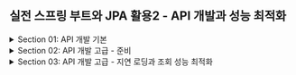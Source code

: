 ## 실전 스프링 부트와 JPA 활용2 - API 개발과 성능 최적화
<details>
<summary>Section 01: API 개발 기본 </summary>
<div markdown="1">

### 회원 등록 API V1
- 회원 등록 API를 다음과 같이 만들어보자
```java
    @PostMapping("api/v1/members") 
    public CreateMemberResponse saveMemberV1(@RequestBody @Valid Member member) {
        Long id = memberService.join(member);
        return new CreateMemberResponse(id);
    } 
```
- 엔티티를 RequestBody에 직접 매핑했다
  - 문제점 
    - 엔티티에 프레젠테이션 계층을 위한 로직이 추가된다. (프로젝션 얼마나 할지!)
    - 엔티티에 API 검증을 위한 로직이 들어간다.(@NotEmpty 등등)
    - 실무에서는 회원 엔티티를 위한 API가 다양하게 만들어지는데, 한 엔티티에 각각의 API를 위한 모든 요구사항을 담기는 어렵다.
    - 엔티티가 변경되면 API 스펙이 변한다.
  - 결론
    - API 요청 스펙에 맞추어 별도의 DTO를 파라미터로 받자!
    - 실무에서는 엔티티를 API 스펙에 노출하지 말자!

### 회원 등록 API V2
- 회원 등록 API를 다음과 같이 만들어보자
```java
    @PostMapping("/api/v2/members")
    public CreateMemberResponse saveMemberV2(@RequestBody @Valid CreateMemberRequest request) {
        Member member = new Member();
        member.setName(request.getName());
        Long id = memberService.join(member);
        return new CreateMemberResponse(id);
    } 
```
- CreateMemberRequest를 Member 엔티티 대신에 RequestBody와 매핑한다.
- 엔티티와 프레젠테이션 계층을 위한 로직을 분리할 수 있다.
- 에닡티와 API 스펙을 명확하게 분리할 수 잇다.
- 엔티티가 변해도 API 스펙이 변하지 않는다.

### 회원 수정 API
- 회원 수정 api를 다음과 같이 만들어보자 
```java
/**
 * 수정 API
 */
@PutMapping("/api/v2/members/{id}")
public UpdateMemberResponse updateMemberV2(
        @PathVariable("id") Long id,
        @RequestBody @Valid UpdateMemberRequest request) {
      memberService.update(id, request.getName());
      Member findMember = memberService.findOne(id);
      return new UpdateMemberResponse(findMember.getId(), findMember.getName());
      } 
```
- 회원 수정도 DTO를 요청 파라미터에 매핑한 것을 확인할 수 있다.
- 다음으로 변경 감지를 이용한 회원 수정 서비스 코드를 살펴보자 
```java
public class MemberService {
  private final MemberRepository memberRepository;
  /**
   * 회원 수정
   */
  @Transactional
  public void update(Long id, String name) {
    Member member = memberRepository.findOne(id);
    member.setName(name);
  }
} 
```
- 명시적인 영속화나 update 쿼리 없이 변경 감지 (Dirty checking)을 통하여 데이터를 수정하고 있다
- 수정은 변경감지를 이용하라고 했다!

### 회원 조회 API V1
- 회원조회 API V1을 살펴보자
```java
 @GetMapping("/api/v1/members")
 public List<Member> membersV1() {
    return memberService.findMembers();
 }
```
- 위와 같이 naive하게 하면 다음의 문제점들이 있따.
  - 엔티티에 프레젠테이션 계층을 위한 로직이 추가된다.
  - 기본적으로 엔티티의 모든 값이 노출된다.
  - 응답 스펙을 맞추기 위한 로직이 추가된다(@JsonIgnore, 별도의 뷰 로직 등등)
  - 실무에서는 같은 엔티티에 대해 API가 용도에 따라 다양하게 만들어지는데 하나의 엔티티는 이 모든 것을 감당할 수 없다.
  - 컬렉션을 직접 반환하면 향후 API 스펙을 변경하기 어렵다.

### 회원 조회 V2: 응답 값으로 엔티티가 아닌 별도의 DTO 사용
- 회원 조회 V2를 살펴보자 
```java
/**
 * 조회 V2: 응답 값으로 엔티티가 아닌 별도의 DTO를 반환한다.
 */
@GetMapping("/api/v2/members")
public Result membersV2() {
      List<Member> findMembers = memberService.findMembers();
      //엔티티 -> DTO 변환
      List<MemberDto> collect = findMembers.stream()
          .map(m -> new MemberDto(m.getName()))
          .collect(Collectors.toList());
      return new Result(collect);
}
@Data
@AllArgsConstructor
static class Result<T> {
  private T data;
}
@Data
@AllArgsConstructor
static class MemberDto {
  private String name;
}
```
- 엔티티를 DTO로 변환해서 반환한다. 
- 엔티티가 변해도 API 스펙이 변경되지 않는다.
- 추가로 Result 클래스로 컬렉션을 감싸서 향후 필요한 필드를 추가할 수 있다.(count라던지 이런 것들 무조건 추가된다! 유지 보수를 위해서는 감싸라)


</div>
</details>

<details>
<summary>Section 02: API 개발 고급 - 준비 </summary>
<div markdown="1">

### 샘플 데이터 입력
```java
package jpabook.jpashop;

import jakarta.annotation.PostConstruct;
import jakarta.persistence.EntityManager;
import jpabook.jpashop.domain.*;
import jpabook.jpashop.domain.item.Book;
import lombok.RequiredArgsConstructor;
import org.springframework.stereotype.Component;
import org.springframework.transaction.annotation.Transactional;


@Component
@RequiredArgsConstructor
public class InitDb {

    private final InitService initService;

    @PostConstruct
    public void init() {
        initService.dbInit1();
    }
    @Component
    @Transactional
    @RequiredArgsConstructor
    static class InitService {
        private final EntityManager em;
        public void dbInit1() {
            Member member = createMember("userA", "서울", "1", "1111");
            em.persist(member);

            Book book1 = createBook("JPA1 BOOK", 10000, 100);
            em.persist(book1);

            Book book2 = createBook("JPA2 BOOK", 20000, 100);
            em.persist(book2);

            OrderItem orderItem1 = OrderItem.createOrderItem(book1, 10000, 1);
            OrderItem orderItem2 = OrderItem.createOrderItem(book2, 20000, 2);

            Delivery delivery = createDelivery(member);
            Order order = Order.createOrder(member, delivery, orderItem1, orderItem2);
            em.persist(order);
        }

        public void dbInit2() {
            Member member = createMember("userB", "부산", "2", "2222");
            em.persist(member);

            Book book1 = createBook("SPRING1 BOOK", 20000, 200);
            em.persist(book1);

            Book book2 = createBook("SPRING2 BOOK", 40000, 300);
            em.persist(book2);

            OrderItem orderItem1 = OrderItem.createOrderItem(book1, 20000, 3);
            OrderItem orderItem2 = OrderItem.createOrderItem(book2, 40000, 4);

            Delivery delivery = createDelivery(member);
            Order order = Order.createOrder(member, delivery, orderItem1, orderItem2);
            em.persist(order);
        }
        private static Book createBook(String name, int price, int stockQuantity) {
            Book book1 = new Book();
            book1.setName(name);
            book1.setPrice(price);
            book1.setStockQuantity(stockQuantity);
            return book1;
        }
        private Member createMember(String name, String city, String street, String zipcode) {
            Member member = new Member();
            member.setName(name);
            member.setAddress(new Address(city, street, zipcode));
            return member;
        }
        private static Delivery createDelivery(Member member) {
            Delivery delivery = new Delivery();
            delivery.setAddress(member.getAddress());
            return delivery;
        }
    }


}

```

</div>
</details>


<details>
<summary>Section 03: API 개발 고급 - 지연 로딩과 조회 성능 최적화</summary>
<div markdown="1">

### 주문 조회 V1
- 간단한 주문 조회를 살펴보자
```java
 @GetMapping("/api/v1/simple-orders")
 public List<Order> ordersV1() {
 List<Order> all = orderRepository.findAllByString(new OrderSearch());
   for (Order order : all) {
     order.getMember().getName(); //Lazy 강제 초기화
     order.getDelivery().getAddress(); //Lazy 강제 초기환
   }
   return all;
 }
```
- 문제점들
  - 엔티티를 직접 노출하는 것은 좋지 않다.
  - order -> member 와 order -> address는 지연 로딩! 따라서 실제 엔티티 대신에 프록시가 존재
  - jackson 라이브러리는 기본적으로 이 프록시 객체를 json으로 어떻게 생성해야 하는 지 모름 -> 예외 발생
  - Hibernate5Module을 스프링 빈으로 등록하면 프록시 무제를 해결할 수는 있음
  - 양방향 연관관계에서 한곳을 @JsonIgnore처리하지 않으면 양쪽을 서로 호출하면서 무한 루프가 걸릴 수 있다

- 주의! 
  - 지연로딩을 피하기 위해 즉시 로딩으로 설정하면 안된다. 
  - 즉시 로딩으로 설정하면 성능 튜닝을 어렵게 한다
  - 연관관계가 필요 없는 경우에도 항상 조회하기에 성능 문제가 발생할 수 있는 것. 
  - 항상 지연 로딩을 기본으로 하고, 성능 최적화가 필요한 경우에는 페치 조인을 사용하시오

### 주문 조회 V2
- 엔티티를 DTO로 변환!

```java
/**
 * V2. 엔티티를 조회해서 DTO로 변환(fetch join 사용X)
 * - 단점: 지연로딩으로 쿼리 N번 호출
 */
@GetMapping("/api/v2/simple-orders")
public List<SimpleOrderDto> ordersV2() {
  List<Order> orders = orderRepository.findAll();
  List<SimpleOrderDto> result = orders.stream()
    .map(o -> new SimpleOrderDto(o))
    .collect(toList());
  return result;
}
```
- 엔티티를 DTO로 변환하는 일반적인 방법이다.
- 여기에서 List를 한 꺼풀 더 씌우면 더 좋은 설계 (해당 예제에선 생략)
- 문제점
  - 쿼리가 총 1 + N + N번 실행된다.
  - Order 조회 1번 (order 조회 결과 row 수가 N이 된다.)
  - order -> member 지연 로딩 조회 N번
  - order -> delivery 지연 로딩 조회 N번
  - 예) order의 결과가 4개면 최악의 경우 1 + 4 + 4번 실행된다 (최악의 경우)
    - 지연로딩은 영속성 컨텍스트에서 조회함으로 이미 조회된 경우 쿼리를 생략한다
    - 따라서 위에서 최악의 경우라고 명시한 것!

### 주문 조회 V3
- 페치 조인 최적화

```java
public List<Order> findAllWithMemberDelivery() {
      return em.createQuery(
      "select o from Order o" +
      " join fetch o.member m" +
      " join fetch o.delivery d", Order.class
      ).getResultList();
}
```
- 엔티티를 페치 조인을 사용해서 쿼리 1번에 조회
- 페치 조인으로 order -> member, order -> delivery는 이미 조회된 상태임으로 지연로딩 X

</div>
</details>
